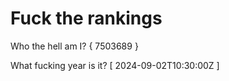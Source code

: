 # Fuck the rankings

Who the hell am I?
{ 7503689 }

What fucking year is it?
[ 2024-09-02T10:30:00Z ]
